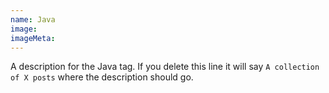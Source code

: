 ```yaml
---
name: Java
image:
imageMeta:
---
```

A description for the Java tag. If you delete this line it will say
`A collection of X posts` where the description should go.
